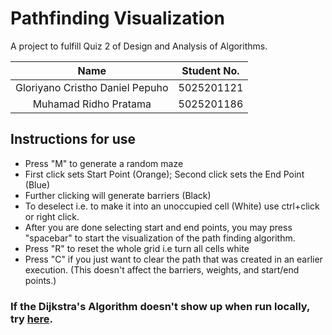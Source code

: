 # Pathfinding Visualization

A project to fulfill Quiz 2 of Design and Analysis of Algorithms.  
  
|               Name              | Student No.  |
|:-------------------------------:|:------------:|
| Gloriyano Cristho Daniel Pepuho |  5025201121  |
| Muhamad Ridho Pratama           |  5025201186  |

## Instructions for use

- Press "M" to generate a random maze
- First click sets Start Point (Orange); Second click sets the End Point (Blue)
- Further clicking will generate barriers (Black)
- To deselect i.e. to make it into an unoccupied cell (White) use ctrl+click or right click.
- After you are done selecting start and end points, you may press "spacebar" to start the visualization of the path finding algorithm.
- Press "R" to reset the whole grid i.e turn all cells white
- Press "C" if you just want to clear the path that was created in an earlier execution. (This doesn't affect the barriers, weights, and start/end points.)

### If the Dijkstra's Algorithm doesn't show up when run locally, try [here](https://pathfinding-visualization-beta.vercel.app/).
